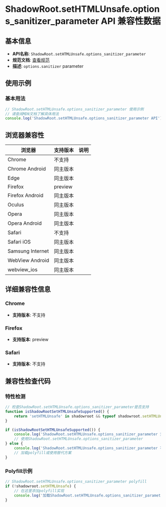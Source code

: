 # ShadowRoot.setHTMLUnsafe.options_sanitizer_parameter API 兼容性数据

## 基本信息

- **API名称**: `ShadowRoot.setHTMLUnsafe.options_sanitizer_parameter`
- **规范文档**: [查看规范](https://wicg.github.io/sanitizer-api/#dom-shadowroot-sethtmlunsafe)
- **描述**: `options.sanitizer` parameter

## 使用示例

### 基本用法

```javascript
// ShadowRoot.setHTMLUnsafe.options_sanitizer_parameter 使用示例
// 请查阅MDN文档了解具体用法
console.log('ShadowRoot.setHTMLUnsafe.options_sanitizer_parameter API');
```

## 浏览器兼容性

| 浏览器 | 支持版本 | 说明 |
|--------|----------|------|
| Chrome | 不支持 |  |
| Chrome Android | 同主版本 |  |
| Edge | 同主版本 |  |
| Firefox | preview |  |
| Firefox Android | 同主版本 |  |
| Oculus | 同主版本 |  |
| Opera | 同主版本 |  |
| Opera Android | 同主版本 |  |
| Safari | 不支持 |  |
| Safari iOS | 同主版本 |  |
| Samsung Internet | 同主版本 |  |
| WebView Android | 同主版本 |  |
| webview_ios | 同主版本 |  |

## 详细兼容性信息

### Chrome

- **支持版本**: 不支持

### Firefox

- **支持版本**: preview

### Safari

- **支持版本**: 不支持

## 兼容性检查代码

### 特性检测

```javascript
// 检查ShadowRoot.setHTMLUnsafe.options_sanitizer_parameter是否支持
function isShadowRootSetHTMLUnsafeSupported() {
    return 'setHTMLUnsafe' in shadowroot && typeof shadowroot.setHTMLUnsafe === 'function';
}

if (isShadowRootSetHTMLUnsafeSupported()) {
    console.log('ShadowRoot.setHTMLUnsafe.options_sanitizer_parameter 支持');
    // 使用ShadowRoot.setHTMLUnsafe.options_sanitizer_parameter
} else {
    console.log('ShadowRoot.setHTMLUnsafe.options_sanitizer_parameter 不支持，需要polyfill');
    // 加载polyfill或使用替代方案
}
```

### Polyfill示例

```javascript
// ShadowRoot.setHTMLUnsafe.options_sanitizer_parameter polyfill
if (!shadowroot.setHTMLUnsafe) {
    // 在这里添加polyfill实现
    console.log('加载ShadowRoot.setHTMLUnsafe.options_sanitizer_parameter polyfill');
}
```

